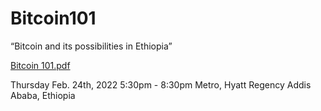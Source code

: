 # Bitcoin101
“Bitcoin and its possibilities in Ethiopia”

[Bitcoin 101.pdf](https://github.com/BitcoinBirr/Bitcoin101/files/8132904/Bitcoin.101.pdf)

Thursday
Feb. 24th, 2022
5:30pm - 8:30pm
Metro, Hyatt Regency
Addis Ababa, Ethiopia
